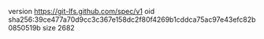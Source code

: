 version https://git-lfs.github.com/spec/v1
oid sha256:39ce477a70d9cc3c367e158dc2f80f4269b1cddca75ac97e43efc82b0850519b
size 2682
